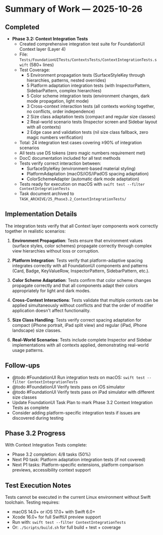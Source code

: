 # Summary of Work — 2025-10-26

## Completed
- **Phase 3.2: Context Integration Tests**
  - Created comprehensive integration test suite for FoundationUI Context layer (Layer 4)
  - File: `Tests/FoundationUITests/ContextsTests/ContextIntegrationTests.swift` (580+ lines)
  - Test Coverage:
    - 5 Environment propagation tests (SurfaceStyleKey through hierarchies, patterns, nested overrides)
    - 5 Platform adaptation integration tests (with InspectorPattern, SidebarPattern, complex hierarchies)
    - 5 Color scheme integration tests (environment changes, dark mode propagation, light mode)
    - 3 Cross-context interaction tests (all contexts working together, no conflicts, order independence)
    - 2 Size class adaptation tests (compact and regular size classes)
    - 2 Real-world scenario tests (Inspector screen and Sidebar layout with all contexts)
    - 2 Edge case and validation tests (nil size class fallback, zero magic numbers verification)
  - Total: 24 integration test cases covering ≥90% of integration scenarios
  - All tests use DS tokens (zero magic numbers requirement met)
  - DocC documentation included for all test methods
  - Tests verify correct interaction between:
    - SurfaceStyleKey (environment-based material styling)
    - PlatformAdaptation (macOS/iOS/iPadOS spacing adaptation)
    - ColorSchemeAdapter (automatic dark mode adaptation)
  - Tests ready for execution on macOS with `swift test --filter ContextIntegrationTests`
  - Task document archived to `TASK_ARCHIVE/25_Phase3.2_ContextIntegrationTests/`

## Implementation Details
The integration tests verify that all Context layer components work correctly together in realistic scenarios:

1. **Environment Propagation**: Tests ensure that environment values (surface styles, color schemes) propagate correctly through complex view hierarchies without loss or corruption.

2. **Platform Integration**: Tests verify that platform-adaptive spacing integrates correctly with all FoundationUI components and patterns (Card, Badge, KeyValueRow, InspectorPattern, SidebarPattern, etc.).

3. **Color Scheme Adaptation**: Tests confirm that color scheme changes propagate correctly and that all components adapt their colors appropriately for light and dark modes.

4. **Cross-Context Interactions**: Tests validate that multiple contexts can be applied simultaneously without conflicts and that the order of modifier application doesn't affect functionality.

5. **Size Class Handling**: Tests verify correct spacing adaptation for compact (iPhone portrait, iPad split view) and regular (iPad, iPhone landscape) size classes.

6. **Real-World Scenarios**: Tests include complete Inspector and Sidebar implementations with all contexts applied, demonstrating real-world usage patterns.

## Follow-ups
- @todo #FoundationUI Run integration tests on macOS: `swift test --filter ContextIntegrationTests`
- @todo #FoundationUI Verify tests pass on iOS simulator
- @todo #FoundationUI Verify tests pass on iPad simulator with different size classes
- Update FoundationUI Task Plan to mark Phase 3.2 Context Integration Tests as complete
- Consider adding platform-specific integration tests if issues are discovered during testing

## Phase 3.2 Progress
With Context Integration Tests complete:
- Phase 3.2 completion: 4/8 tasks (50%)
- Next P0 task: Platform adaptation integration tests (if not covered)
- Next P1 tasks: Platform-specific extensions, platform comparison previews, accessibility context support

## Test Execution Notes
Tests cannot be executed in the current Linux environment without Swift toolchain.
Testing requires:
- macOS 14.0+ or iOS 17.0+ with Swift 6.0+
- Xcode 16.0+ for full SwiftUI preview support
- Run with: `swift test --filter ContextIntegrationTests`
- Or: `./Scripts/build.sh` for full build + test + coverage
